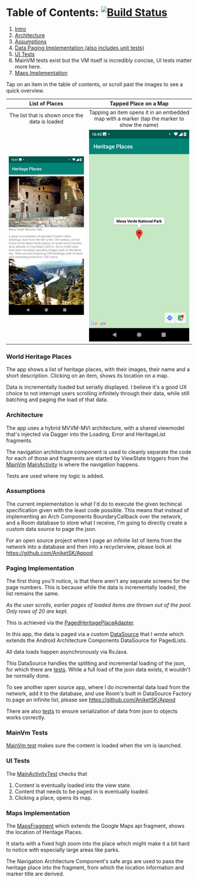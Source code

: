 # Table of Contents: [![Build Status](https://app.bitrise.io/app/4ffbece3c9836f15/status.svg?token=CZumB7znCgluERbx0yUG4Q&branch=master)](https://app.bitrise.io/app/4ffbece3c9836f15)

1. [Intro](#world-heritage-places)
2. [Architecture](#architecture)
3. [Assumptions](#assumptions)
4. [Data Paging Implementation (also includes unit tests)](#paging-implementation)
5. [UI Tests](#ui-tests)
6. MainVM tests exist but the VM itself is incredibly concise, UI tests matter more here.
6. [Maps Implementation](#maps-implementation)

Tap on an item in the table of contents, or scroll past the images to see a quick overview.

List of Places   | Tapped Place on a Map
:----------:|:--------------:
The list that is shown once the data is loaded | Tapping an item opens it in an embedded map with a marker (tap the marker to show the name)
![Two places shown in a list](docs_images/list_image.png) | ![Map marker of the location shown in embedded google maps](docs_images/map_image.png)


### World Heritage Places

The app shows a list of heritage places, with their images, their name and a short description. Clicking on an item, shows its location on a map.

Data is incrementally loaded but serially displayed. I believe it's a good UX choice to not interrupt users scrolling infinitely through their data, while still batching and
paging the load of that data.

### Architecture
The app uses a hybrid MVVM-MVI architecture, with a shared viewmodel that's injected via Dagger into the Loading, Error and HeritageList fragments.

The navigation architecture component is used to cleanly separate the code for each of those and fragments are started by ViewState triggers from the [MainVm](app/src/main/java/com/aniketkadam/heritageplaces/MainVm.kt)
[MainActivity](app/src/main/java/com/aniketkadam/heritageplaces/MainActivity.kt) is where the navigation happens.

Tests are used where my logic is added.

### Assumptions

The current implementation is what I'd do to execute the given techincal specification given with the least code possible. This means that instead of implementing an Arch Components BoundaryCallback over the network, and a Room database to store what I receive, I'm going to directly create a custom data source to page the json. 

For an open source project where I page an infinite list of items from the network into a database and then into a recyclerview, please look at https://github.com/AniketSK/Appod

### Paging Implementation
The first thing you'll notice, is that there aren't any separate screens for the page numbers.
This is because while the data is incrementally loaded, the list remains the same.

*As the user scrolls, earlier pages of loaded items are thrown out of the pool. Only rows of 20 are kept.*

This is achieved via the [PagedHeritagePlaceAdapter](app/src/main/java/com/aniketkadam/heritageplaces/PagedHeritagePlaceAdapter.kt).

In this app, the data is paged via a custom [DataSource](app/src/main/java/com/aniketkadam/heritageplaces/JsonPagedDataSource.kt) that I wrote which extends the Android Architecture Components DataSource for PagedLists.

All data loads happen asynchronously via RxJava.

This DataSource handles the splitting and incremental loading of the json, for which there are [tests](app/src/test/java/com/aniketkadam/heritageplaces/JsonPagedDataSourceTest.kt).
While a full load of the json data exists, it wouldn't be normally done.

To see another open source app, where I do incremental data load from the network, add it to the database, and use Room's built in DataSource Factory to page an infinite list, please see https://github.com/AniketSK/Appod

There are also [tests](app/src/test/java/com/aniketkadam/heritageplaces/data/HeritagePlaceTest.kt) to ensure serialization of data from json to objects works correctly.

### MainVm Tests
[MainVm test](app/src/test/java/com/aniketkadam/heritageplaces/MainVmTest.kt) makes sure the content is loaded when the vm is launched.

### UI Tests

The [MainActivityTest](app/src/androidTest/java/com/aniketkadam/heritageplaces/MainActivityTest.kt) checks that
1. Content is eventually loaded into the view state.
2. Content that needs to be paged in is eventually loaded.
3. Clicking a place, opens its map.

### Maps Implementation
The [MapsFragment](app/src/main/java/com/aniketkadam/heritageplaces/maps/MapsFragment.kt) which extends the Google Maps api fragment, shows the location of Heritage Places.

It starts with a fixed high zoom into the place which might make it a bit hard to notice with especially large areas like parks.

The Navigation Architecture Component's safe args are used to pass the heritage place into the fragment, from which the location information and marker title are derived.  
